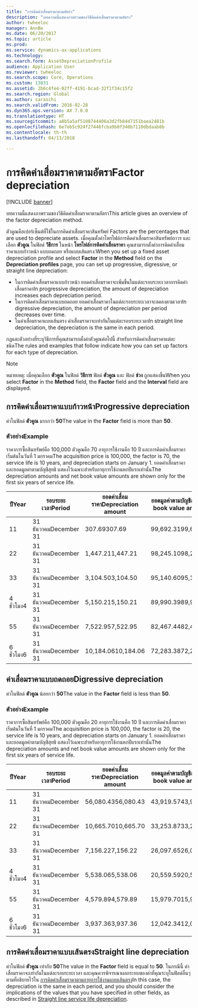 ```yaml
---
title: "การคิดค่าเสื่อมราคาตามอัตรา"
description: "บทความนี้แสดงภาพรวมของวิธีคิดค่าเสื่อมราคาตามอัตรา"
author: twheeloc
manager: AnnBe
ms.date: 06/20/2017
ms.topic: article
ms.prod: 
ms.service: dynamics-ax-applications
ms.technology: 
ms.search.form: AssetDepreciationProfile
audience: Application User
ms.reviewer: twheeloc
ms.search.scope: Core, Operations
ms.custom: 13831
ms.assetid: 2b6c4fe4-02ff-4191-bcad-32f1f34c15f2
ms.search.region: Global
ms.author: saraschi
ms.search.validFrom: 2016-02-28
ms.dyn365.ops.version: AX 7.0.0
ms.translationtype: HT
ms.sourcegitcommit: a8b5a5af5108744406a3d2fb84d7151baea2481b
ms.openlocfilehash: 6e7eb5c924f27446fcba9b0f340b7110dbdaab8b
ms.contentlocale: th-th
ms.lasthandoff: 04/13/2018

---
```


# <a name="factor-depreciation"></a><span data-ttu-id="f938b-103">การคิดค่าเสื่อมราคาตามอัตรา</span><span class="sxs-lookup"><span data-stu-id="f938b-103">Factor depreciation</span></span>

[!INCLUDE [banner](../includes/banner.md)]

<span data-ttu-id="f938b-104">บทความนี้แสดงภาพรวมของวิธีคิดค่าเสื่อมราคาตามอัตรา</span><span class="sxs-lookup"><span data-stu-id="f938b-104">This article gives an overview of the factor depreciation method.</span></span>

<span data-ttu-id="f938b-105">ตัวคูณคือเปอร์เซ็นต์ที่ใช้ในการคิดค่าเสื่อมราคาสินทรัพย์ </span><span class="sxs-lookup"><span data-stu-id="f938b-105">Factors are the percentages that are used to depreciate assets.</span></span> <span data-ttu-id="f938b-106">เมื่อคุณตั้งค่าโพรไฟล์การคิดค่าเสื่อมราคาสินทรัพย์ถาวร และเลือก **ตัวคูณ** ในฟิลด์ **วิธีการ** ในหน้า **โพรไฟล์การคิดค่าเสื่อมราคา** คุณสามารถตั้งค่าการคิดค่าเสื่อมราคาแบบก้าวหน้า แบบถดถอย หรือแบบเส้นตรง:</span><span class="sxs-lookup"><span data-stu-id="f938b-106">When you set up a fixed asset depreciation profile and select **Factor** in the **Method** field on the **Depreciation profiles** page, you can set up progressive, digressive, or straight line depreciation:</span></span>

-   <span data-ttu-id="f938b-107">ในการคิดค่าเสื่อมราคาแบบก้าวหน้า ยอดค่าเสื่อมราคาจะเพิ่มขึ้นในแต่ละรอบระยะเวลาการคิดค่าเสื่อมราคา</span><span class="sxs-lookup"><span data-stu-id="f938b-107">In progressive depreciation, the amount of depreciation increases each depreciation period.</span></span>
-   <span data-ttu-id="f938b-108">ในการคิดค่าเสื่อมราคาแบบถดถอย ยอดค่าเสื่อมราคาในแต่ละรอบระยะเวลาจะลดลงตามเวลา</span><span class="sxs-lookup"><span data-stu-id="f938b-108">In digressive depreciation, the amount of depreciation per period decreases over time.</span></span>
-   <span data-ttu-id="f938b-109">ในค่าเสื่อมราคาแบบเส้นตรง ค่าเสื่อมราคาจะเท่ากันในแต่ละรอบระยะเวลา</span><span class="sxs-lookup"><span data-stu-id="f938b-109">In straight line depreciation, the depreciation is the same in each period.</span></span>

<span data-ttu-id="f938b-110">กฎและตัวอย่างที่ระบุวิธีการที่คุณสามารถตั้งค่าตัวคูณต่อไปนี้ สำหรับการคิดค่าเสื่อมราคาแต่ละชนิด</span><span class="sxs-lookup"><span data-stu-id="f938b-110">The rules and examples that follow indicate how you can set up factors for each type of depreciation.</span></span> 

> [!NOTE] 
> <span data-ttu-id="f938b-111">หมายเหตุ: เมื่อคุณเลือก **ตัวคูณ** ในฟิลด์ **วิธีการ** ฟิลด์ **ตัวคูณ** และ ฟิลด์  **ช่วง** ถูกแสดงขึ้น</span><span class="sxs-lookup"><span data-stu-id="f938b-111">When you select **Factor** in the **Method** field, the **Factor** field and the **Interval** field are displayed.</span></span>

## <a name="progressive-depreciation"></a><span data-ttu-id="f938b-112">การคิดค่าเสื่อมราคาแบบก้าวหน้า</span><span class="sxs-lookup"><span data-stu-id="f938b-112">Progressive depreciation</span></span>
<span data-ttu-id="f938b-113">ค่าในฟิลด์ **ตัวคูณ** มากกว่า **50**</span><span class="sxs-lookup"><span data-stu-id="f938b-113">The value in the **Factor** field is more than **50**.</span></span>

### <a name="example"></a><span data-ttu-id="f938b-114">ตัวอย่าง</span><span class="sxs-lookup"><span data-stu-id="f938b-114">Example</span></span>

<span data-ttu-id="f938b-115">ราคาการซื้อสินทรัพย์คือ 100,000 ตัวคูณคือ 70 อายุการใช้งานคือ 10 ปี และการคิดค่าเสื่อมราคาเริ่มต้นในวันที่ 1 มกราคม</span><span class="sxs-lookup"><span data-stu-id="f938b-115">The acquisition price is 100,000, the factor is 70, the service life is 10 years, and depreciation starts on January 1.</span></span> <span data-ttu-id="f938b-116">ยอดค่าเสื่อมราคาและยอดมูลค่าตามบัญชีสุทธิ แสดงไว้เฉพาะสำหรับอายุการใช้งานหกปีแรกเท่านั้น</span><span class="sxs-lookup"><span data-stu-id="f938b-116">The depreciation amounts and net book value amounts are shown only for the first six years of service life.</span></span>

| <span data-ttu-id="f938b-117">ปี</span><span class="sxs-lookup"><span data-stu-id="f938b-117">Year</span></span> | <span data-ttu-id="f938b-118">รอบระยะเวลา</span><span class="sxs-lookup"><span data-stu-id="f938b-118">Period</span></span>      | <span data-ttu-id="f938b-119">ยอดค่าเสื่อมราคา</span><span class="sxs-lookup"><span data-stu-id="f938b-119">Depreciation amount</span></span> | <span data-ttu-id="f938b-120">ยอดมูลค่าตามบัญชีสุทธิ</span><span class="sxs-lookup"><span data-stu-id="f938b-120">Net book value amount</span></span> |
|------|-------------|---------------------|-----------------------|
| <span data-ttu-id="f938b-121">1</span><span class="sxs-lookup"><span data-stu-id="f938b-121">1</span></span>    | <span data-ttu-id="f938b-122">31 ธันวาคม</span><span class="sxs-lookup"><span data-stu-id="f938b-122">December 31</span></span> | <span data-ttu-id="f938b-123">307.69</span><span class="sxs-lookup"><span data-stu-id="f938b-123">307.69</span></span>              | <span data-ttu-id="f938b-124">99,692.31</span><span class="sxs-lookup"><span data-stu-id="f938b-124">99,692.31</span></span>             |
| <span data-ttu-id="f938b-125">2</span><span class="sxs-lookup"><span data-stu-id="f938b-125">2</span></span>    | <span data-ttu-id="f938b-126">31 ธันวาคม</span><span class="sxs-lookup"><span data-stu-id="f938b-126">December 31</span></span> | <span data-ttu-id="f938b-127">1,447.21</span><span class="sxs-lookup"><span data-stu-id="f938b-127">1,447.21</span></span>            | <span data-ttu-id="f938b-128">98,245.10</span><span class="sxs-lookup"><span data-stu-id="f938b-128">98,245.10</span></span>             |
| <span data-ttu-id="f938b-129">3</span><span class="sxs-lookup"><span data-stu-id="f938b-129">3</span></span>    | <span data-ttu-id="f938b-130">31 ธันวาคม</span><span class="sxs-lookup"><span data-stu-id="f938b-130">December 31</span></span> | <span data-ttu-id="f938b-131">3,104.50</span><span class="sxs-lookup"><span data-stu-id="f938b-131">3,104.50</span></span>            | <span data-ttu-id="f938b-132">95,140.60</span><span class="sxs-lookup"><span data-stu-id="f938b-132">95,140.60</span></span>             |
| <span data-ttu-id="f938b-133">4 ชั่วโมง</span><span class="sxs-lookup"><span data-stu-id="f938b-133">4</span></span>    | <span data-ttu-id="f938b-134">31 ธันวาคม</span><span class="sxs-lookup"><span data-stu-id="f938b-134">December 31</span></span> | <span data-ttu-id="f938b-135">5,150.21</span><span class="sxs-lookup"><span data-stu-id="f938b-135">5,150.21</span></span>            | <span data-ttu-id="f938b-136">89,990.39</span><span class="sxs-lookup"><span data-stu-id="f938b-136">89,990.39</span></span>             |
| <span data-ttu-id="f938b-137">5</span><span class="sxs-lookup"><span data-stu-id="f938b-137">5</span></span>    | <span data-ttu-id="f938b-138">31 ธันวาคม</span><span class="sxs-lookup"><span data-stu-id="f938b-138">December 31</span></span> | <span data-ttu-id="f938b-139">7,522.95</span><span class="sxs-lookup"><span data-stu-id="f938b-139">7,522.95</span></span>            | <span data-ttu-id="f938b-140">82,467.44</span><span class="sxs-lookup"><span data-stu-id="f938b-140">82,467.44</span></span>             |
| <span data-ttu-id="f938b-141">6 ชั่วโมง</span><span class="sxs-lookup"><span data-stu-id="f938b-141">6</span></span>    | <span data-ttu-id="f938b-142">31 ธันวาคม</span><span class="sxs-lookup"><span data-stu-id="f938b-142">December 31</span></span> | <span data-ttu-id="f938b-143">10,184.06</span><span class="sxs-lookup"><span data-stu-id="f938b-143">10,184.06</span></span>           | <span data-ttu-id="f938b-144">72,283.38</span><span class="sxs-lookup"><span data-stu-id="f938b-144">72,283.38</span></span>             |

## <a name="digressive-depreciation"></a><span data-ttu-id="f938b-145">ค่าเสื่อมราคาแบบถดถอย</span><span class="sxs-lookup"><span data-stu-id="f938b-145">Digressive depreciation</span></span>
<span data-ttu-id="f938b-146">ค่าในฟิลด์ **ตัวคูณ** น้อยกว่า **50**</span><span class="sxs-lookup"><span data-stu-id="f938b-146">The value in the **Factor** field is less than **50**.</span></span>

### <a name="example"></a><span data-ttu-id="f938b-147">ตัวอย่าง</span><span class="sxs-lookup"><span data-stu-id="f938b-147">Example</span></span>

<span data-ttu-id="f938b-148">ราคาการซื้อสินทรัพย์คือ 100,000 ตัวคูณคือ 20 อายุการใช้งานคือ 10 ปี และการคิดค่าเสื่อมราคาเริ่มต้นในวันที่ 1 มกราคม</span><span class="sxs-lookup"><span data-stu-id="f938b-148">The acquisition price is 100,000, the factor is 20, the service life is 10 years, and depreciation starts on January 1.</span></span> <span data-ttu-id="f938b-149">ยอดค่าเสื่อมราคาและยอดมูลค่าตามบัญชีสุทธิ แสดงไว้เฉพาะสำหรับอายุการใช้งานหกปีแรกเท่านั้น</span><span class="sxs-lookup"><span data-stu-id="f938b-149">The depreciation amounts and net book value amounts are shown only for the first six years of service life.</span></span>

| <span data-ttu-id="f938b-150">ปี</span><span class="sxs-lookup"><span data-stu-id="f938b-150">Year</span></span> | <span data-ttu-id="f938b-151">รอบระยะเวลา</span><span class="sxs-lookup"><span data-stu-id="f938b-151">Period</span></span>      | <span data-ttu-id="f938b-152">ยอดค่าเสื่อมราคา</span><span class="sxs-lookup"><span data-stu-id="f938b-152">Depreciation amount</span></span> | <span data-ttu-id="f938b-153">ยอดมูลค่าตามบัญชีสุทธิ</span><span class="sxs-lookup"><span data-stu-id="f938b-153">Net book value amount</span></span> |
|------|-------------|---------------------|-----------------------|
| <span data-ttu-id="f938b-154">1</span><span class="sxs-lookup"><span data-stu-id="f938b-154">1</span></span>    | <span data-ttu-id="f938b-155">31 ธันวาคม</span><span class="sxs-lookup"><span data-stu-id="f938b-155">December 31</span></span> | <span data-ttu-id="f938b-156">56,080.43</span><span class="sxs-lookup"><span data-stu-id="f938b-156">56,080.43</span></span>           | <span data-ttu-id="f938b-157">43,919.57</span><span class="sxs-lookup"><span data-stu-id="f938b-157">43,919.57</span></span>             |
| <span data-ttu-id="f938b-158">2</span><span class="sxs-lookup"><span data-stu-id="f938b-158">2</span></span>    | <span data-ttu-id="f938b-159">31 ธันวาคม</span><span class="sxs-lookup"><span data-stu-id="f938b-159">December 31</span></span> | <span data-ttu-id="f938b-160">10,665.70</span><span class="sxs-lookup"><span data-stu-id="f938b-160">10,665.70</span></span>           | <span data-ttu-id="f938b-161">33,253.87</span><span class="sxs-lookup"><span data-stu-id="f938b-161">33,253.87</span></span>             |
| <span data-ttu-id="f938b-162">3</span><span class="sxs-lookup"><span data-stu-id="f938b-162">3</span></span>    | <span data-ttu-id="f938b-163">31 ธันวาคม</span><span class="sxs-lookup"><span data-stu-id="f938b-163">December 31</span></span> | <span data-ttu-id="f938b-164">7,156.22</span><span class="sxs-lookup"><span data-stu-id="f938b-164">7,156.22</span></span>            | <span data-ttu-id="f938b-165">26,097.65</span><span class="sxs-lookup"><span data-stu-id="f938b-165">26,097.65</span></span>             |
| <span data-ttu-id="f938b-166">4 ชั่วโมง</span><span class="sxs-lookup"><span data-stu-id="f938b-166">4</span></span>    | <span data-ttu-id="f938b-167">31 ธันวาคม</span><span class="sxs-lookup"><span data-stu-id="f938b-167">December 31</span></span> | <span data-ttu-id="f938b-168">5,538.06</span><span class="sxs-lookup"><span data-stu-id="f938b-168">5,538.06</span></span>            | <span data-ttu-id="f938b-169">20,559.59</span><span class="sxs-lookup"><span data-stu-id="f938b-169">20,559.59</span></span>             |
| <span data-ttu-id="f938b-170">5</span><span class="sxs-lookup"><span data-stu-id="f938b-170">5</span></span>    | <span data-ttu-id="f938b-171">31 ธันวาคม</span><span class="sxs-lookup"><span data-stu-id="f938b-171">December 31</span></span> | <span data-ttu-id="f938b-172">4,579.89</span><span class="sxs-lookup"><span data-stu-id="f938b-172">4,579.89</span></span>            | <span data-ttu-id="f938b-173">15,979.70</span><span class="sxs-lookup"><span data-stu-id="f938b-173">15,979.70</span></span>             |
| <span data-ttu-id="f938b-174">6 ชั่วโมง</span><span class="sxs-lookup"><span data-stu-id="f938b-174">6</span></span>    | <span data-ttu-id="f938b-175">31 ธันวาคม</span><span class="sxs-lookup"><span data-stu-id="f938b-175">December 31</span></span> | <span data-ttu-id="f938b-176">3,937.36</span><span class="sxs-lookup"><span data-stu-id="f938b-176">3,937.36</span></span>            | <span data-ttu-id="f938b-177">12,042.34</span><span class="sxs-lookup"><span data-stu-id="f938b-177">12,042.34</span></span>             |

## <a name="straight-line-depreciation"></a><span data-ttu-id="f938b-178">การคิดค่าเสื่อมราคาแบบเส้นตรง</span><span class="sxs-lookup"><span data-stu-id="f938b-178">Straight line depreciation</span></span>
<span data-ttu-id="f938b-179">ค่าในฟิลด์ **ตัวคูณ** เท่ากับ **50**</span><span class="sxs-lookup"><span data-stu-id="f938b-179">The value in the **Factor** field is equal to **50**.</span></span> <span data-ttu-id="f938b-180">ในกรณีนี้ ค่าเสื่อมราคาจะเท่ากันในแต่ละรอบระยะเวลา และคุณควรพิจารณาผลกระทบของค่าที่คุณระบุในฟิลด์อื่นๆ ตามที่อธิบายไว้ใน [การคิดค่าเสื่อมราคาตามอายุการใช้งานแบบเส้นตรง](straight-line-service-life-depreciation.md)</span><span class="sxs-lookup"><span data-stu-id="f938b-180">In this case, the depreciation is the same in each period, and you should consider the implications of the values that you have specified in other fields, as described in [Straight line service life depreciation](straight-line-service-life-depreciation.md).</span></span>




